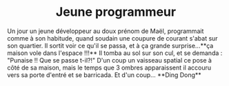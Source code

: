 <h1 align=center>Jeune programmeur</h1></n></n></n>

<p>Un jour un jeune développeur au doux prénom de Maël, programmait comme à son habitude, quand soudain une coupure de courant s'abat sur son quartier. Il sortit voir ce qu'il se passa, et à ça grande surprise...**ça maison vole dans l'espace !!!**</n>
Il tomba au sol sur son cul, et se demanda</n>
: "Punaise !! Que se passe t-il?!"</n>
D'un coup un vaisseau spatial ce pose à côté de sa maison, mais le temps que 3 ombres apparaissent il accouru vers sa porte d'entré et se barricada. Et d'un coup... **Ding Dong**<p>
